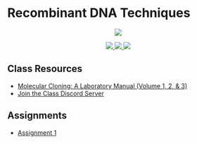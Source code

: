  # Recombinant DNA Techniques

 <p align="center">
    <a title="Join the class discord sever" href="https://discord.gg/xq2xU35rft">
    <img src="../assets/images/bi-430.ico"> 
    </a>
</p>

 <p align="center">
    <a title="View class syllabus" href="bi430-sp21-syllabus.pdf">
    <img src="https://img.shields.io/badge/BI: 430-Syllabus-informational" >
    </a>
    <a title="Join the class discord sever" href="https://discord.gg/xq2xU35rft">
    <img src="https://img.shields.io/discord/826146352513286204?label=Discord&logo=discord">
    </a>
    <a title="pdf of all ppts into one" href="ppts/all.pdf">
    <img src="https://img.shields.io/badge/Notes-(using provided ppts)-critical?logo=latex" >
    </a> 
   
</p>

## Class Resources
- [Molecular Cloning: A Laboratory Manual (Volume 1, 2, & 3)](https://1lib.us/book/1125219/a3d323)
- [Join the Class Discord Server](https://discord.gg/xq2xU35rft)

## Assignments

- [Assignment 1](A1.pdf)